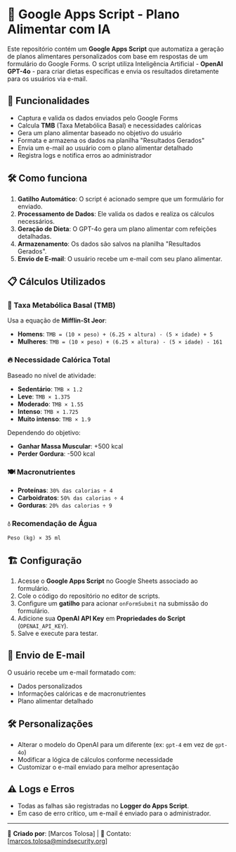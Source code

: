 # 📌 Google Apps Script - Plano Alimentar com IA

Este repositório contém um **Google Apps Script** que automatiza a geração de planos alimentares personalizados com base em respostas de um formulário do Google Forms. O script utiliza Inteligência Artificial - **OpenAI GPT-4o** - para criar dietas específicas e envia os resultados diretamente para os usuários via e-mail.

## 🚀 Funcionalidades
- Captura e valida os dados enviados pelo Google Forms
- Calcula **TMB** (Taxa Metabólica Basal) e necessidades calóricas
- Gera um plano alimentar baseado no objetivo do usuário
- Formata e armazena os dados na planilha "Resultados Gerados"
- Envia um e-mail ao usuário com o plano alimentar detalhado
- Registra logs e notifica erros ao administrador

## 🛠️ Como funciona
1. **Gatilho Automático**: O script é acionado sempre que um formulário for enviado.
2. **Processamento de Dados**: Ele valida os dados e realiza os cálculos necessários.
3. **Geração de Dieta**: O GPT-4o gera um plano alimentar com refeições detalhadas.
4. **Armazenamento**: Os dados são salvos na planilha "Resultados Gerados".
5. **Envio de E-mail**: O usuário recebe um e-mail com seu plano alimentar.

## 📋 Cálculos Utilizados

### 🎯 Taxa Metabólica Basal (TMB)
Usa a equação de **Mifflin-St Jeor**:
- **Homens**: `TMB = (10 × peso) + (6.25 × altura) - (5 × idade) + 5`
- **Mulheres**: `TMB = (10 × peso) + (6.25 × altura) - (5 × idade) - 161`

### 🔥 Necessidade Calórica Total
Baseado no nível de atividade:
- **Sedentário**: `TMB × 1.2`
- **Leve**: `TMB × 1.375`
- **Moderado**: `TMB × 1.55`
- **Intenso**: `TMB × 1.725`
- **Muito intenso**: `TMB × 1.9`

Dependendo do objetivo:
- **Ganhar Massa Muscular**: +500 kcal
- **Perder Gordura**: -500 kcal

### 🍽️ Macronutrientes
- **Proteínas**: `30% das calorias ÷ 4`
- **Carboidratos**: `50% das calorias ÷ 4`
- **Gorduras**: `20% das calorias ÷ 9`

### 💧 Recomendação de Água
`Peso (kg) × 35 ml`

## 🏗️ Configuração
1. Acesse o **Google Apps Script** no Google Sheets associado ao formulário.
2. Cole o código do repositório no editor de scripts.
3. Configure um **gatilho** para acionar `onFormSubmit` na submissão do formulário.
4. Adicione sua **OpenAI API Key** em **Propriedades do Script** (`OPENAI_API_KEY`).
5. Salve e execute para testar.

## 📩 Envio de E-mail
O usuário recebe um e-mail formatado com:
- Dados personalizados
- Informações calóricas e de macronutrientes
- Plano alimentar detalhado

## 🛠️ Personalizações
- Alterar o modelo do OpenAI para um diferente (ex: `gpt-4` em vez de `gpt-4o`)
- Modificar a lógica de cálculos conforme necessidade
- Customizar o e-mail enviado para melhor apresentação

## ⚠️ Logs e Erros
- Todas as falhas são registradas no **Logger do Apps Script**.
- Em caso de erro crítico, um e-mail é enviado para o administrador.

---

📌 **Criado por**: [Marcos Tolosa] | 📧 Contato: [marcos.tolosa@mindsecurity.org]
